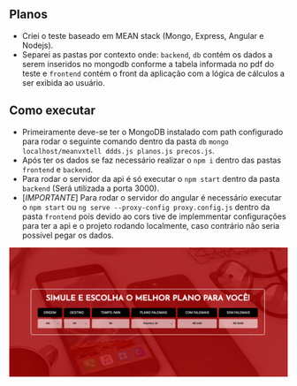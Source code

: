 ## Planos

- Criei o teste baseado em MEAN stack (Mongo, Express, Angular e Nodejs).
- Separei as pastas por contexto onde: `backend`, `db` contém os dados a serem inseridos no mongodb conforme a tabela informada no pdf do teste e `frontend` contém o front da aplicação com a lógica de cálculos a ser exibida ao usuário.

## Como executar

- Primeiramente deve-se ter o MongoDB instalado com path configurado para rodar o seguinte comando dentro da pasta `db` `mongo localhost/meanvxtell ddds.js planos.js precos.js`.
- Após ter os dados se faz necessário realizar o `npm i` dentro das pastas `frontend` e `backend`.
- Para rodar o servidor da api é só executar o `npm start` dentro da pasta `backend` (Será utilizada a porta 3000).
- [*IMPORTANTE*] Para rodar o servidor do angular é necessário executar o `npm start` ou `ng serve --proxy-config proxy.config.js` dentro da pasta `frontend` pois devido ao cors tive de implemmentar configurações para ter a api e o projeto rodando localmente, caso contrário não seria possível pegar os dados.

![Print of MEAN cellphone plans](print.png)
